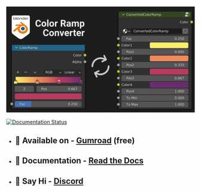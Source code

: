 ![ColorRampConverter](docs/images/colorrampconverter_index.png)

[![Documentation Status](https://readthedocs.org/projects/colorrampconverter/badge/?version=latest)](https://colorrampconverter.readthedocs.io/en/latest/?badge=latest)

- ## 🛒 Available on - <a class="gumroad-button" href="https://davidelek.gumroad.com/l/colorrampconverter">Gumroad</a> (free)

- ## 📄 Documentation - <a href="https://colorrampconverter.readthedocs.io/en/latest/">Read the Docs</a> 

- ## 👋 Say Hi - <a href="https://discord.gg/m8ct5xYMCU">Discord</a> 